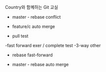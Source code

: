 Country와 함꼐하는 Git 교실
- master - rebase conflict
- feature/c auto merge

- pull test


-fast forward exer / complete test
-3-way other

- rebase fast-forward

- master - rebase auto merge
